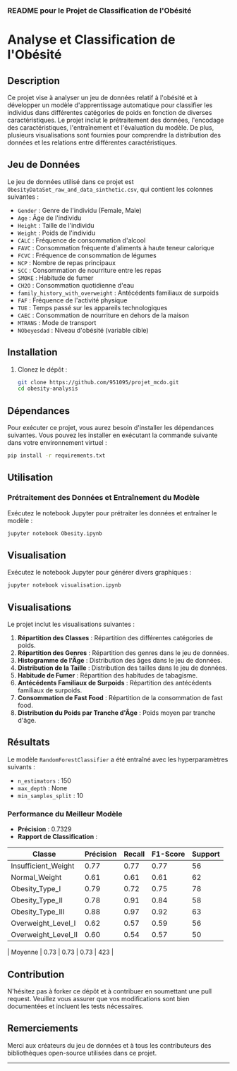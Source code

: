 ### README pour le Projet de Classification de l'Obésité

# Analyse et Classification de l'Obésité

## Description

Ce projet vise à analyser un jeu de données relatif à l'obésité et à développer un modèle d'apprentissage automatique pour classifier les individus dans différentes catégories de poids en fonction de diverses caractéristiques. Le projet inclut le prétraitement des données, l'encodage des caractéristiques, l'entraînement et l'évaluation du modèle. De plus, plusieurs visualisations sont fournies pour comprendre la distribution des données et les relations entre différentes caractéristiques.

## Jeu de Données

Le jeu de données utilisé dans ce projet est `ObesityDataSet_raw_and_data_sinthetic.csv`, qui contient les colonnes suivantes :

- `Gender` : Genre de l'individu (Female, Male)
- `Age` : Âge de l'individu
- `Height` : Taille de l'individu
- `Weight` : Poids de l'individu
- `CALC` : Fréquence de consommation d'alcool
- `FAVC` : Consommation fréquente d'aliments à haute teneur calorique
- `FCVC` : Fréquence de consommation de légumes
- `NCP` : Nombre de repas principaux
- `SCC` : Consommation de nourriture entre les repas
- `SMOKE` : Habitude de fumer
- `CH2O` : Consommation quotidienne d'eau
- `family_history_with_overweight` : Antécédents familiaux de surpoids
- `FAF` : Fréquence de l'activité physique
- `TUE` : Temps passé sur les appareils technologiques
- `CAEC` : Consommation de nourriture en dehors de la maison
- `MTRANS` : Mode de transport
- `NObeyesdad` : Niveau d'obésité (variable cible)


## Installation

1. Clonez le dépôt :
    ```sh
    git clone https://github.com/951095/projet_mcdo.git
    cd obesity-analysis
    ```


## Dépendances

Pour exécuter ce projet, vous aurez besoin d'installer les dépendances suivantes. Vous pouvez les installer en exécutant la commande suivante dans votre environnement virtuel :

```sh
pip install -r requirements.txt
```

## Utilisation

### Prétraitement des Données et Entraînement du Modèle

Exécutez le notebook Jupyter pour prétraiter les données et entraîner le modèle :
```sh
jupyter notebook Obesity.ipynb
```

## Visualisation

Exécutez le notebook Jupyter pour générer divers graphiques :
```sh
jupyter notebook visualisation.ipynb
``` 



## Visualisations

Le projet inclut les visualisations suivantes :

1. **Répartition des Classes** : Répartition des différentes catégories de poids.
2. **Répartition des Genres** : Répartition des genres dans le jeu de données.
3. **Histogramme de l'Âge** : Distribution des âges dans le jeu de données.
4. **Distribution de la Taille** : Distribution des tailles dans le jeu de données.
5. **Habitude de Fumer** : Répartition des habitudes de tabagisme.
6. **Antécédents Familiaux de Surpoids** : Répartition des antécédents familiaux de surpoids.
7. **Consommation de Fast Food** : Répartition de la consommation de fast food.
8. **Distribution du Poids par Tranche d'Âge** : Poids moyen par tranche d'âge.

## Résultats

Le modèle `RandomForestClassifier` a été entraîné avec les hyperparamètres suivants :

- `n_estimators` : 150
- `max_depth` : None
- `min_samples_split` : 10


### Performance du Meilleur Modèle

- **Précision** : 0.7329
- **Rapport de Classification** :

| Classe                | Précision | Recall | F1-Score | Support |
|-----------------------|-----------|--------|----------|---------|
| Insufficient_Weight   | 0.77      | 0.77   | 0.77     | 56      |
| Normal_Weight         | 0.61      | 0.61   | 0.61     | 62      |
| Obesity_Type_I        | 0.79      | 0.72   | 0.75     | 78      |
| Obesity_Type_II       | 0.78      | 0.91   | 0.84     | 58      |
| Obesity_Type_III      | 0.88      | 0.97   | 0.92     | 63      |
| Overweight_Level_I    | 0.62      | 0.57   | 0.59     | 56      |
| Overweight_Level_II   | 0.60      | 0.54   | 0.57     | 50      |

|     Moyenne           | 0.73      | 0.73   | 0.73     | 423     |

## Contribution

N'hésitez pas à forker ce dépôt et à contribuer en soumettant une pull request. Veuillez vous assurer que vos modifications sont bien documentées et incluent les tests nécessaires.



## Remerciements

Merci aux créateurs du jeu de données et à tous les contributeurs des bibliothèques open-source utilisées dans ce projet.

---
